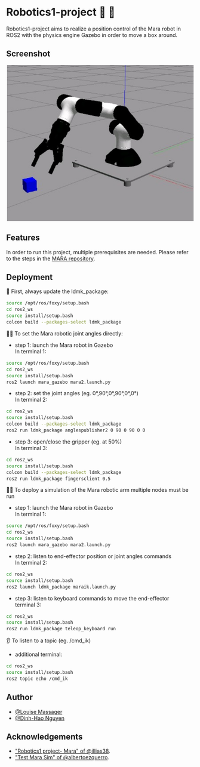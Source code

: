 # Robotics1-project :robot: :mechanical_arm:

Robotics1-project aims to realize a position control of the Mara robot in ROS2 with the physics engine Gazebo in order to move a box around.


## Screenshot

<div align="center">
  <a href="https://github.com/LouiseMassager/Robotics1-project">
    <img src="mara_demo.jpg" width=500>
  </a>
</div>

## Features

In order to run this project, multiple prerequisites are needed. Please refer to the steps in the [MARA repository](https://github.com/AcutronicRobotics/MARA#install).


## Deployment

:triangular_flag_on_post: First, always update the ldmk_package:
```bash
source /opt/ros/foxy/setup.bash
cd ros2_ws
source install/setup.bash
colcon build --packages-select ldmk_package
```

:teacher: To set the Mara robotic joint angles directly:

- step 1: launch the Mara robot in Gazebo <br />
In terminal 1:
```bash
source /opt/ros/foxy/setup.bash
cd ros2_ws
source install/setup.bash
ros2 launch mara_gazebo mara2.launch.py
```
- step 2: set the joint angles (eg. 0°,90°,0°,90°,0°,0°) <br />
In terminal 2:									
```bash
cd ros2_ws
source install/setup.bash
colcon build --packages-select ldmk_package
ros2 run ldmk_package anglespublisher2 0 90 0 90 0 0
```

- step 3: open/close the gripper (eg. at 50%) <br />
In terminal 3:	
```bash
cd ros2_ws
source install/setup.bash
colcon build --packages-select ldmk_package
ros2 run ldmk_package fingersclient 0.5
```


:woman_teacher: To deploy a simulation of the Mara robotic arm multiple nodes must be run

- step 1: launch the Mara robot in Gazebo <br />
In terminal 1:
```bash
source /opt/ros/foxy/setup.bash
cd ros2_ws
source install/setup.bash
ros2 launch mara_gazebo mara2.launch.py
```
- step 2: listen to end-effector position or joint angles commands <br />
In terminal 2:									
```bash
cd ros2_ws
source install/setup.bash
ros2 launch ldmk_package maraik.launch.py
```

- step 3: listen to keyboard commands to move the end-effector <br />
terminal 3:									
```bash
cd ros2_ws
source install/setup.bash
ros2 run ldmk_package teleop_keyboard run
```

:ear: To listen to a topic (eg. /cmd_ik)
- additional terminal:
```bash
cd ros2_ws
source install/setup.bash
ros2 topic echo /cmd_ik
```

## Author

- [@Louise Massager](https://github.com/LouiseMassager)
- [@Dinh-Hao Nguyen](https://github.com/Dinh-Hao-Nguyen)


## Acknowledgements

- ["Robotics1 project- Mara" of @illias38](https://app.theconstructsim.com/#/Rosjects/mara%20robot).
- ["Test Mara Sim" of @albertoezquerro](https://app.theconstructsim.com/#/Rosjects/mara%20robot).


